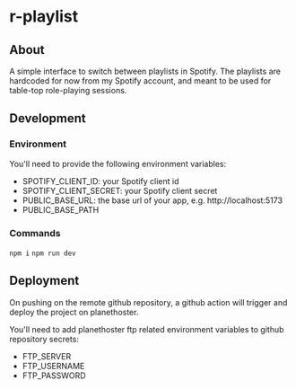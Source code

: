 # r-playlist

## About

A simple interface to switch between playlists in Spotify.
The playlists are hardcoded for now from my Spotify account, and meant to be used for table-top role-playing sessions.

## Development

### Environment

You'll need to provide the following environment variables:

- SPOTIFY_CLIENT_ID: your Spotify client id
- SPOTIFY_CLIENT_SECRET: your Spotify client secret
- PUBLIC_BASE_URL: the base url of your app, e.g. http://localhost:5173
- PUBLIC_BASE_PATH

### Commands

`npm i`
`npm run dev`

## Deployment

On pushing on the remote github repository, a github action will trigger and deploy the project on planethoster.

You'll need to add planethoster ftp related environment variables to github repository secrets:

- FTP_SERVER
- FTP_USERNAME
- FTP_PASSWORD
